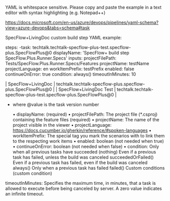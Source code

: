 YAML is whitespace sensitive. Please copy and paste the example in a text editor with syntax highlighting (e.g. Notepad++)

https://docs.microsoft.com/en-us/azure/devops/pipelines/yaml-schema?view=azure-devops&tabs=schema#task

SpecFlow+LivingDoc custom build step YAML example:

  steps:
-task: techtalk.techtalk-specflow-plus-test.specflow-plus.SpecFlowPlus@0
  displayName: 'SpecFlow+ build step SpecFlow.Plus.Runner.Specs'
  inputs:
    projectFilePath: Tests/SpecFlow.Plus.Runner.Specs/Features
    projectName: testName
    projectLanguage: en
    workItemPrefix: testPrefix
  enabled: false
  continueOnError: true
  condition: always()
  timeoutInMinutes: 10


| SpecFlow+LivingDoc  | techtalk.techtalk-specflow-plus.specflow-plus.SpecFlowPlus@0  |
| SpecFlow+LivingDoc Test  | techtalk.techtalk-specflow-plus-test.specflow-plus.SpecFlowPlus@0  |
	
* where @value is the task version number

	• displayName: (required)
	• projectFilePath: The project file (*.csproj) containing the feature files (required)
	• projectName: The name of the project visible in the viewer
	• projectLanguage: https://docs.cucumber.io/gherkin/reference/#spoken-languages
	• workItemPrefix: The special tag you mark the scenarios with to link them to the respecting work items
	• enabled: boolean (not needed when true)
	• continueOnError: boolean  (not needed when false)
	• condition:
Only when all previous tasks have succeeded	(nothing)
Even if a previous task has failed, unless the build was canceled	succeededOrFailed()
Even if a previous task has failed, even if the build was canceled	always()
Only when a previous task has failed	failed()
Custom conditions	(custom condition)

timeoutInMinutes: Specifies the maximum time, in minutes, that a task is allowed to execute before being canceled by server. A zero value indicates an infinite timeout.